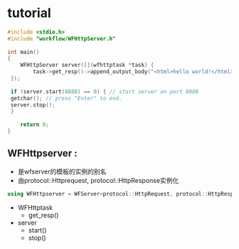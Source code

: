 # tutorial

```c++
#include <stdio.h>  
#include "workflow/WFHttpServer.h"  
  
int main()  
{  
    WFHttpServer server([](wfhttptask *task) {  
        task->get_resp()->append_output_body("<html>hello world!</html>");  
 });  
  
 if (server.start(8888) == 0) { // start server on port 8888  
 getchar(); // press "Enter" to end.  
 server.stop();  
 }  
  
    return 0;  
}
```

## WFHttpserver : 
- 是wfserver的模板的实例的别名
- 由protocol::Httprequest, protocol::HttpResponse实例化

```c++
using WFHttpserver = WFServer<protocol::HttpRequest, protocol::HttpResponse>;
```

- WFHttptask
  - get_resp()
- server
  - start()
  - stop()